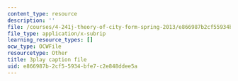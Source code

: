 ```yaml
---
content_type: resource
description: ''
file: /courses/4-241j-theory-of-city-form-spring-2013/e866987b2cf55934bfe7c2e848ddee5a_4DX9GM_kZmc.vtt
file_type: application/x-subrip
learning_resource_types: []
ocw_type: OCWFile
resourcetype: Other
title: 3play caption file
uid: e866987b-2cf5-5934-bfe7-c2e848ddee5a
---
```

